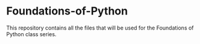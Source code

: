 # Foundations-of-Python
This repository contains all the files that will be used for the Foundations of Python class series.
